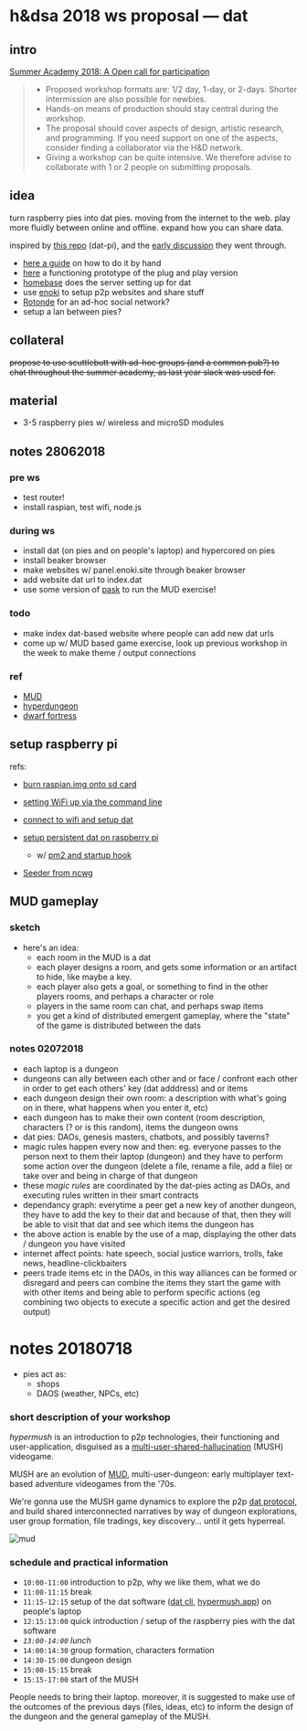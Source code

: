 # h&dsa 2018 ws proposal — dat

## intro

[Summer Academy 2018: A Open call for participation](https://hackersanddesigners.nl/s/Events/p/Summer_Academy_2018%3A_Open_call_for_participation)

> - Proposed workshop formats are: 1/2 day, 1-day, or 2-days. Shorter intermission are also possible for newbies.
> - Hands-on means of production should stay central during the workshop.
> - The proposal should cover aspects of design, artistic research, and programming. If you need support on one of the aspects, consider finding a collaborator via the H&D network.
> - Giving a workshop can be quite intensive. We therefore advise to collaborate with 1 or 2 people on submitting proposals.

## idea

turn raspberry pies into dat pies. moving from the internet to the web. play more fluidly between online and offline. expand how you can share data.

inspired by [this repo](https://github.com/new-computers/dat-pi) (dat-pi), and the [early discussion](https://github.com/new-computers/dat-pi/issues/3) they went through.

- [here a guide](https://guides.newcomputers.group/installing-dat-raspberry-pi.html) on how to do it by hand
- [here](https://github.com/new-computers/seeder) a functioning prototype of the plug and play version
- [homebase](https://github.com/beakerbrowser/homebase) does the server setting up for dat
- use [enoki](https://enoki.site) to setup p2p websites and share stuff
- [Rotonde](https://louis.center/p2p-social-networking/) for an ad-hoc social network?
- setup a lan between pies?

## collateral

~~propose to use scuttlebutt with ad-hoc groups (and a common pub?) to chat throughout the summer academy, as last year slack was used for.~~ 

## material

- 3-5 raspberry pies w/ wireless and microSD modules

## notes 28062018

### pre ws

- test router!
- install raspian, test wifi, node.js 

### during ws

- install dat (on pies and on people's laptop) and hypercored on pies
- install beaker browser
- make websites w/ panel.enoki.site through beaker browser
- add website dat url to index.dat
- use some version of [pask](https://github.com/nonlinear-thinkering-group/pask) to run the MUD exercise!

### todo

- make index dat-based website where people can add new dat urls
- come up w/ MUD based game exercise, look up previous workshop in the week to make theme / output connections 

### ref

- [MUD](https://en.m.wikipedia.org/wiki/MUD)
- [hyperdungeon](https://github.com/cblgh/hyperdungeon)
- [dwarf fortress](https://en.m.wikipedia.org/wiki/Dwarf_Fortress)

## setup raspberry pi

refs:

- [burn raspian.img onto sd card](https://www.raspberrypi.org/documentation/installation/installing-images/mac.md)
- [setting WiFi up via the command line](https://www.raspberrypi.org/documentation/configuration/wireless/wireless-cli.md)
- [connect to wifi and setup dat](https://github.com/new-computers/guides/blob/master/guides/installing-dat-raspberry-pi.md)
- [setup persistent dat on raspberry pi](https://docs.datproject.org/server)
  - w/ [pm2 and startup hook](https://pm2.io/doc/en/runtime/guide/startup-hook/)
  
- [Seeder from ncwg](https://newcomputers.group/seeder.html)
## MUD gameplay

### sketch

- here's an idea: 
  - each room in the MUD is a dat
  - each player designs a room, and gets some information or an artifact to hide, like maybe a key.
  - each player also gets a goal, or something to find in the other players rooms, and perhaps a character or role
  - players in the same room can chat, and perhaps swap items
  - you get a kind of distributed emergent gameplay, where the "state" of the game is distributed between the dats

### notes 02072018

- each laptop is a dungeon
- dungeons can ally between each other and or face / confront each other in order to get each others' key (dat adddress) and or items
- each dungeon design their own room: a description with what's going on in there, what happens when you enter it, etc)
- each dungeon has to make their own content (room description, characters (? or is this random), items the dungeon owns
- dat pies: DAOs, genesis masters, chatbots, and possibly taverns?
- magic rules happen every now and then: eg. everyone passes to the person next to them their laptop (dungeon) and they have to perform some action over the dungeon (delete a file, rename a file, add a file) or take over and being in charge of that dungeon
- these *magic rules* are coordinated by the dat-pies acting as DAOs, and executing rules written in their smart contracts
- dependancy graph: everytime a peer get a new key of another dungeon, they have to add the key to their dat and because of that, then they will be able to visit that dat and see which items the dungeon has
- the above action is enable by the use of a map, displaying the other dats / dungeon you have visited
- internet affect points: hate speech, social justice warriors, trolls, fake news, headline-clickbaiters
- peers trade items etc in the DAOs, in this way alliances can be formed or disregard and peers can combine the items they start the game with with other items and being able to perform specific actions (eg combining two objects to execute a specific action and get the desired output)

# notes 20180718

- pies act as:
  - shops
  - DAOS (weather, NPCs, etc)

### short description of your workshop

*hypermush* is an introduction to p2p technologies, their functioning and user-application, disguised as a [multi-user-shared-hallucination](https://en.m.wikipedia.org/wiki/MUSH) (MUSH) videogame.

MUSH are an evolution of [MUD](https://en.m.wikipedia.org/wiki/MUD), multi-user-dungeon: early multiplayer text-based adventure videogames from the '70s.

We're gonna use the MUSH game dynamics to explore the p2p [dat protocol](https://datproject.org/), and  build shared interconnected narratives by way of dungeon explorations, user group formation, file tradings, key discovery... until it gets hyperreal.

![mud](http://www.mobygames.com/images/shots/l/78247-questron-apple-ii-screenshot-this-dungeon-is-multi-leveled.png)

### schedule and practical information

- `10:00-11:00` introduction to p2p, why we like them, what we do
- `11:00-11:15` break
- `11:15-12:15` setup of the dat software ([dat cli](https://docs.datproject.org/install), [hypermush.app](https://github.com/nonlinear-thinkering-group/hypermush)) on people's laptop
- `12:15:13:00` quick introduction / setup of the raspberry pies with the dat software
- *`13:00-14:00` lunch*
- `14:00:14:30` group formation, characters formation
- `14:30-15:00` dungeon design
- `15:00-15:15` break
- `15:15-17:00` start of the MUSH

People needs to bring their laptop. moreover, it is suggested to make use of the outcomes of the previous days (files, ideas, etc) to inform the design of the dungeon and the general gameplay of the MUSH.
